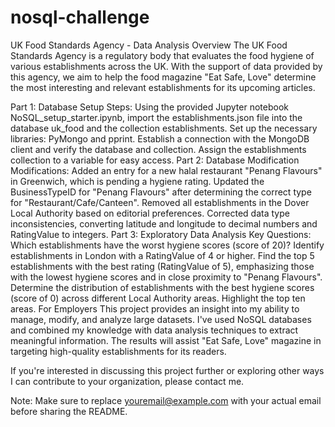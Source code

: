 # nosql-challenge
UK Food Standards Agency - Data Analysis
Overview
The UK Food Standards Agency is a regulatory body that evaluates the food hygiene of various establishments across the UK. With the support of data provided by this agency, we aim to help the food magazine "Eat Safe, Love" determine the most interesting and relevant establishments for its upcoming articles.

Part 1: Database Setup
Steps:
Using the provided Jupyter notebook NoSQL_setup_starter.ipynb, import the establishments.json file into the database uk_food and the collection establishments.
Set up the necessary libraries: PyMongo and pprint.
Establish a connection with the MongoDB client and verify the database and collection.
Assign the establishments collection to a variable for easy access.
Part 2: Database Modification
Modifications:
Added an entry for a new halal restaurant "Penang Flavours" in Greenwich, which is pending a hygiene rating.
Updated the BusinessTypeID for "Penang Flavours" after determining the correct type for "Restaurant/Cafe/Canteen".
Removed all establishments in the Dover Local Authority based on editorial preferences.
Corrected data type inconsistencies, converting latitude and longitude to decimal numbers and RatingValue to integers.
Part 3: Exploratory Data Analysis
Key Questions:
Which establishments have the worst hygiene scores (score of 20)?
Identify establishments in London with a RatingValue of 4 or higher.
Find the top 5 establishments with the best rating (RatingValue of 5), emphasizing those with the lowest hygiene scores and in close proximity to "Penang Flavours".
Determine the distribution of establishments with the best hygiene scores (score of 0) across different Local Authority areas. Highlight the top ten areas.
For Employers
This project provides an insight into my ability to manage, modify, and analyze large datasets. I've used NoSQL databases and combined my knowledge with data analysis techniques to extract meaningful information. The results will assist "Eat Safe, Love" magazine in targeting high-quality establishments for its readers.

If you're interested in discussing this project further or exploring other ways I can contribute to your organization, please contact me.

Note: Make sure to replace youremail@example.com with your actual email before sharing the README.





